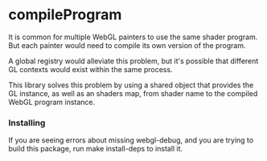 # compileProgram

It is common for multiple WebGL painters to use the same shader program. But each
painter would need to compile its own version of the program.

A global registry would alleviate this problem, but it's possible that different GL
contexts would exist within the same process.

This library solves this problem by using a shared object that provides the GL instance,
as well as an shaders map, from shader name to the compiled WebGL program instance.

### Installing

If you are seeing errors about missing webgl-debug, and you are trying to build
this package, run make install-deps to install it.
